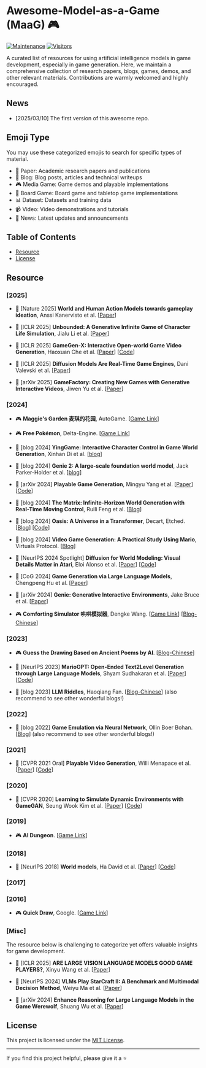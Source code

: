 # Awesome-Model-as-a-Game (MaaG) 🎮

[![Maintenance](https://img.shields.io/badge/Maintained-yes-green.svg)](https://github.com/awesome-model-as-a-game/awesome-model-as-a-game)  [![Visitors](https://api.visitorbadge.io/api/visitors?path=awesome-model-as-a-game%2Fawesome-model-as-a-game&label=Visitors&countColor=%2337d67a&style=flat)](https://visitorbadge.io/status?path=awesome-model-as-a-game%2Fawesome-model-as-a-game)


A curated list of resources for using artificial intelligence models in game development, especially in game generation. Here, we maintain a comprehensive collection of research papers, blogs, games, demos, and other relevant materials. Contributions are warmly welcomed and highly encouraged.


## News

- [2025/03/10] The first version of this awesome repo. 


## Emoji Type

You may use these categorized emojis to search for specific types of material.

- 📄 Paper: Academic research papers and publications
- 📝 Blog: Blog posts, articles and technical writeups
- 🎮 Media Game: Game demos and playable implementations
- 🎲 Board Game: Board game and tabletop game implementations
- 📊 Dataset: Datasets and training data
- 📹 Video: Video demonstrations and tutorials
- 📰 News: Latest updates and announcements


## Table of Contents

- [Resource](#resource)
- [License](#license)

## Resource


### [2025]

* 📄 [Nature 2025] **World and Human Action Models towards gameplay ideation**, Anssi Kanervisto et al. 
[[Paper](https://www.nature.com/articles/s41586-025-08600-3/)] 

* 📄 [ICLR 2025] **Unbounded: A Generative Infinite Game of Character Life Simulation**, Jialu Li et al. 
[[Paper](https://arxiv.org/abs/2410.18975/)] 

* 📄 [ICLR 2025] **GameGen-X: Interactive Open-world Game Video Generation**, Haoxuan Che et al. 
[[Paper](https://arxiv.org/abs/2411.00769/)] 
[[Code](https://github.com/GameGen-X/GameGen-X)] 


* 📄 [ICLR 2025] **Diffusion Models Are Real-Time Game Engines**, Dani Valevski et al. 
[[Paper](https://arxiv.org/abs/2408.14837/)] 


* 📄 [arXiv 2025] **GameFactory: Creating New Games with Generative Interactive Videos**, Jiwen Yu et al. 
[[Paper](https://arxiv.org/abs/2501.08325/)] 


### [2024]


* 🎮 **Maggie's Garden 麦琪的花园**, AutoGame. 
[[Game Link](https://store.steampowered.com/app/2990190/_/)] 

* 🎮 **Free Pokémon**, Delta-Engine. 
[[Game Link](https://github.com/gingasan/delta-engine/tree/main/free-pokemon)] 


* 📝 [blog 2024] **YingGame: Interactive Character Control in Game World Generation**, Xinhan Di et al. 
[[blog](https://giantailab.github.io/yinggame/)] 

* 📝 [blog 2024] **Genie 2: A large-scale foundation world model**, Jack Parker-Holder et al. 
[[blog](https://deepmind.google/discover/blog/genie-2-a-large-scale-foundation-world-model/)] 


* 📄 [arXiv 2024] **Playable Game Generation**, Mingyu Yang et al. 
[[Paper](https://arxiv.org/abs/2412.00887/)] 
[[Code](https://github.com/GreatX3/Playable-Game-Generation)] 


* 📝 [blog 2024] **The Matrix: Infinite-Horizon World Generation with Real-Time Moving Control**, Ruili Feng et al.
[[Blog](https://thematrix1999.github.io/article/the_matrix.pdf)] 


* 📝 [blog 2024] **Oasis: A Universe in a Transformer**, Decart, Etched. 
[[Blog](https://oasis-model.github.io/)] 
[[Code](https://github.com/etched-ai/open-oasis)] 

* 📝 [blog 2024] **Video Game Generation: A Practical Study Using Mario**, Virtuals Protocol.
[[Blog](https://virtual-protocol.github.io/mario-videogamegen/)] 

* 📄 [NeurIPS 2024 Spotlight] **Diffusion for World Modeling: Visual Details Matter in Atari**, Eloi Alonso et al.
[[Paper](https://arxiv.org/abs/2405.12399/)] 
[[Code](https://github.com/eloialonso/diamond)] 

* 📄 [CoG 2024] **Game Generation via Large Language Models**, Chengpeng Hu et al. 
[[Paper](https://arxiv.org/abs/2404.08706v2)] 


* 📄 [arXiv 2024] **Genie: Generative Interactive Environments**, Jake Bruce et al.
[[Paper](https://arxiv.org/abs/2402.15391)] 

* 🎮 **Comforting Simulator 哄哄模拟器**, Dengke Wang.
[[Game Link](https://hong.greatdk.com/)] 
[[Blog-Chinese](https://news.qq.com/rain/a/20240813A01WZ800/)] 


### [2023]

* 🎮 **Guess the Drawing Based on Ancient Poems by AI**. 
[[Blog-Chinese](https://www.qbitai.com/2023/12/105362.html)] 


* 📄 [NeurIPS 2023] **MarioGPT: Open-Ended Text2Level Generation through Large Language Models**, Shyam Sudhakaran et al.
[[Paper](https://arxiv.org/pdf/2302.05981/)] 
[[Code](https://github.com/shyamsn97/mario-gpt)] 

* 📝 [blog 2023] **LLM Riddles**, Haoqiang Fan. 
[[Blog-Chinese](https://zhuanlan.zhihu.com/p/665393240)] (also recommend to see other wonderful blogs!)


### [2022]

* 📝 [blog 2022] **Game Emulation via Neural Network**, Ollin Boer Bohan. 
[[Blog](https://madebyoll.in/posts/game_emulation_via_dnn/)] (also recommend to see other wonderful blogs!)


### [2021]

* 📄 [CVPR 2021 Oral] **Playable Video Generation**, Willi Menapace et al. 
[[Paper](https://arxiv.org/abs/2101.12195/)] 
[[Code](https://github.com/willi-menapace/PlayableVideoGeneration)] 


### [2020]

* 📄 [CVPR 2020] **Learning to Simulate Dynamic Environments with GameGAN**, Seung Wook Kim et al. 
[[Paper](https://arxiv.org/abs/2005.12126)] 
[[Code](https://github.com/nv-tlabs/GameGAN_code)] 

### [2019]

* 🎮 **AI Dungeon**. 
[[Game Link](https://play.aidungeon.com/)] 


### [2018]

* 📄 [NeurIPS 2018] **World models**, Ha David et al. 
[[Paper](https://arxiv.org/abs/1803.10122/)] 
[[Code](https://github.com/ctallec/world-models)] 

### [2017]

### [2016]

* 🎮 **Quick Draw**, Google. 
[[Game Link](https://quickdraw.withgoogle.com/)] 


### [Misc]

The resource below is challenging to categorize yet offers valuable insights for game development.


* 📄 [ICLR 2025] **ARE LARGE VISION LANGUAGE MODELS GOOD GAME PLAYERS?**, Xinyu Wang et al. 
[[Paper](https://arxiv.org/pdf/2503.02358/)] 

* 📄 [NeurIPS 2024] **VLMs Play StarCraft II: A Benchmark and Multimodal Decision Method**, Weiyu Ma et al. 
[[Paper](https://arxiv.org/abs/2503.05383/)] 



* 📄 [arXiv 2024] **Enhance Reasoning for Large Language Models in the Game Werewolf**, Shuang Wu et al. 
[[Paper](https://arxiv.org/pdf/2402.02330/)] 

## License

This project is licensed under the [MIT License](LICENSE).

---

If you find this project helpful, please give it a ⭐️
